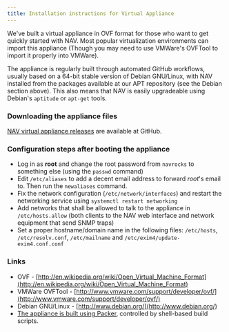 ```yaml
---
title: Installation instructions for Virtual Appliance
---
```


We've built a virtual appliance in OVF format for those who want to get quickly started with NAV.
Most popular virtualization environments can import this appliance (Though you may need to use VMWare's OVFTool to import it properly into VMWare).

The appliance is regularly built through automated GitHub workflows, usually based on a 64-bit stable version of Debian GNU/Linux, with NAV installed from the packages available at our APT repository (see the Debian section above). This also means that NAV is easily upgradeable using Debian's `aptitude` or `apt-get` tools.

### Downloading the appliance files

[NAV virtual appliance releases](https://github.com/Uninett/navappliance/releases) are available at GitHub.


### Configuration steps after booting the appliance

  * Log in as **root** and change the root password from ```navrocks``` to something else (using the `passwd` command)
  * Edit ```/etc/aliases``` to add a decent email address to forward *root*'s email to. Then run the `newaliases` command.
  * Fix the network configuration (```/etc/network/interfaces```) and restart the networking service using ```systemctl restart networking```
  * Add networks that shall be allowed to talk to the appliance in ```/etc/hosts.allow``` (both clients to the NAV web interface and network equipment that send SNMP traps)
  * Set a proper hostname/domain name in the following files: ```/etc/hosts```, ```/etc/resolv.conf```, ```/etc/mailname``` and ```/etc/exim4/update-exim4.conf.conf```

### Links

  * OVF - [http://en.wikipedia.org/wiki/Open_Virtual_Machine_Format](http://en.wikipedia.org/wiki/Open_Virtual_Machine_Format)
  * VMWare OVFTool - [http://www.vmware.com/support/developer/ovf/](http://www.vmware.com/support/developer/ovf/)
  * Debian GNU/Linux - [http://www.debian.org/](http://www.debian.org/)
  * [The appliance is built using Packer](https://github.com/Uninett/navappliance), controlled by shell-based build scripts.
